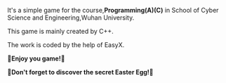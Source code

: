 It's a simple game for the course,**Programming(A)(C)** in School of Cyber Science and Engineering,Wuhan University.  

This game is mainly created by C++.  

The work is coded by the help of EasyX.  

**👋Enjoy you game!👋**   

**👋Don't forget to discover the secret Easter Egg!👋**  
